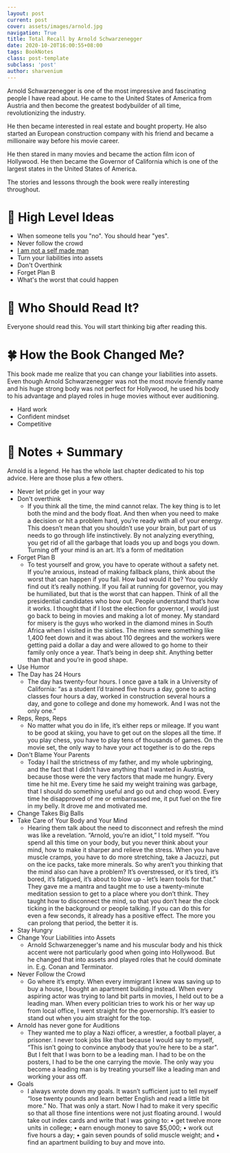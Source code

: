 ```yaml
---
layout: post
current: post
cover: assets/images/arnold.jpg
navigation: True
title: Total Recall by Arnold Schwarzenegger
date: 2020-10-20T16:00:55+08:00
tags: BookNotes
class: post-template
subclass: 'post'
author: sharvenium
---
```

Arnold Schwarzenegger is one of the most impressive and fascinating people I have read about. He came to the United States of America from Austria and then become the greatest bodybuilder of all time, revolutionizing the industry. 

He then became interested in real estate and bought property. He also started an European construction company with his friend and became a millionaire way before his movie career.

He then stared in many movies and became the action film icon of Hollywood. He then became the Governor of California which is one of the largest states in the United States of America. 

The stories and lessons through the book were really interesting throughout. 

# 🚀 High Level Ideas 
- When someone tells you "no". You should hear "yes".
- Never follow the crowd
- [I am not a self made man](https://www.facebook.com/notes/arnold-schwarzenegger/i-am-not-a-self-made-man/10154889065464658)
- Turn your liabilities into assets
- Don't Overthink
- Forget Plan B
- What's the worst that could happen

# 👶 Who Should Read It?
Everyone should read this. You will start thinking big after reading this.

# 🍀 How the Book Changed Me?
This book made me realize that you can change your liabilities into assets. Even though Arnold Schwarzenegger was not the most movie friendly name and his huge strong body was not perfect for Hollywood, he used his body to his advantage and played roles in huge movies without ever auditioning. 

- Hard work
- Confident mindset
- Competitive

# 📝 Notes + Summary
Arnold is a legend. He has the whole last chapter dedicated to his top advice. Here are those plus a few others. 

- Never let pride get in your way
- Don't overthink
	- If you think all the time, the mind cannot relax. The key thing is to let both the mind and the body float. And then when you need to make a decision or hit a problem hard, you’re ready with all of your energy. This doesn’t mean that you shouldn’t use your brain, but part of us needs to go through life instinctively. By not analyzing everything, you get rid of all the garbage that loads you up and bogs you down. Turning off your mind is an art. It’s a form of meditation
- Forget Plan B
	- To test yourself and grow, you have to operate without a safety net. If you’re anxious, instead of making fallback plans, think about the worst that can happen if you fail. How bad would it be? You quickly find out it’s really nothing. If you fail at running for governor, you may be humiliated, but that is the worst that can happen. Think of all the presidential candidates who bow out. People understand that’s how it works. I thought that if I lost the election for governor, I would just go back to being in movies and making a lot of money. My standard for misery is the guys who worked in the diamond mines in South Africa when I visited in the sixties. The mines were something like 1,400 feet down and it was about 110 degrees and the workers were getting paid a dollar a day and were allowed to go home to their family only once a year. That’s being in deep shit. Anything better than that and you’re in good shape.
- Use Humor
- The Day has 24 Hours
	- The day has twenty-four hours. I once gave a talk in a University of California: “as a student I’d trained five hours a day, gone to acting classes four hours a day, worked in construction several hours a day, and gone to college and done my homework. And I was not the only one.”
- Reps, Reps, Reps
	- No matter what you do in life, it’s either reps or mileage. If you want to be good at skiing, you have to get out on the slopes all the time. If you play chess, you have to play tens of thousands of games. On the movie set, the only way to have your act together is to do the reps
- Don't Blame Your Parents
	- Today I hail the strictness of my father, and my whole upbringing, and the fact that I didn’t have anything that I wanted in Austria, because those were the very factors that made me hungry. Every time he hit me. Every time he said my weight training was garbage, that I should do something useful and go out and chop wood. Every time he disapproved of me or embarrassed me, it put fuel on the fire in my belly. It drove me and motivated me.
- Change Takes Big Balls
- Take Care of Your Body and Your Mind
	- Hearing them talk about the need to disconnect and refresh the mind was like a revelation. “Arnold, you’re an idiot,” I told myself. “You spend all this time on your body, but you never think about your mind, how to make it sharper and relieve the stress. When you have muscle cramps, you have to do more stretching, take a Jacuzzi, put on the ice packs, take more minerals. So why aren’t you thinking that the mind also can have a problem? It’s overstressed, or it’s tired, it’s bored, it’s fatigued, it’s about to blow up - let’s learn tools for that.” They gave me a mantra and taught me to use a twenty-minute meditation session to get to a place where you don’t think. They taught how to disconnect the mind, so that you don’t hear the clock ticking in the background or people talking. If you can do this for even a few seconds, it already has a positive effect. The more you can prolong that period, the better it is.
- Stay Hungry
- Change Your Liabilities into Assets
	- Arnold Schwarzenegger's name and his muscular body and his thick accent were not particularly good when going into Hollywood. But he changed that into assets and played roles that he could dominate in. E.g. Conan and Terminator.
- Never Follow the Crowd
	- Go where it’s empty. When every immigrant I knew was saving up to buy a house, I bought an apartment building instead. When every aspiring actor was trying to land bit parts in movies, I held out to be a leading man. When every politician tries to work his or her way up from local office, I went straight for the governorship. It’s easier to stand out when you aim straight for the top.
- Arnold has never gone for Auditions
	- They wanted me to play a Nazi officer, a wrestler, a football player, a prisoner. I never took jobs like that because I would say to myself, “This isn’t going to convince anybody that you’re here to be a star". But I felt that I was born to be a leading man. I had to be on the posters, I had to be the one carrying the movie. The only way you become a leading man is by treating yourself like a leading man and working your ass off.
- Goals
	- I always wrote down my goals. It wasn’t sufficient just to tell myself “lose twenty pounds and learn better English and read a little bit more.” No. That was only a start. Now I had to make it very specific so that all those fine intentions were not just floating around. I would take out index cards and write that I was going to: • get twelve more units in college; • earn enough money to save $5,000; • work out five hours a day; • gain seven pounds of solid muscle weight; and • find an apartment building to buy and move into.
